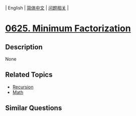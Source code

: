 
| English | [简体中文](README.md) | [问题相关](QUESTION.md) |
# [0625. Minimum Factorization](https://leetcode-cn.com/problems/minimum-factorization/)
## Description
None
## Related Topics
- [Recursion](https://leetcode-cn.com/tag/recursion)
- [Math](https://leetcode-cn.com/tag/math)
## Similar Questions

